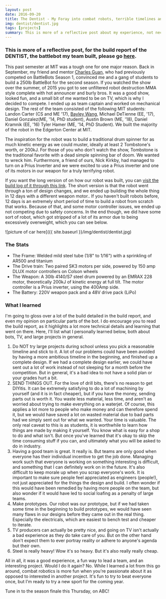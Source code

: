 ```yaml
---
layout: post
date: 2016-09-20
title: The Dentist - My Foray into combat robots, terrible timelines and extremely large extra curriculars
img: dentist/dentist.jpg
tags: [projects]
summary: This is more of a reflective post about my experience, not necessarily a build report.
---
```


### This is more of a reflective post, for the build report of the DENTIST, the battlebot my team built, please go [here][thedentist]. ###

This past semester at MIT was a tough one for one major reason. Back in September, my friend and mentor [Charles Guan][charles], who had previously competed on BattleBots Season 1, convinced me and a gang of students to build a 250lb BattleBot for the second season. If you watched the show over the summer, of 2015 you got to see unfiltered robot destruction MMA style complete with hot announcer and burly bros. It was a good show, looked fun, and a small bit of me wanted to be on TV, which is why I decided to compete. I ended up as team captain and worked on mechanical design. The rest of the team consisted of the following MIT students: Landon Carter (CS and ME '17), [Bayley Wang][bayley], Michael DeTienne (EE, '17), Daniel Gonzalez(ME, '14, PhD student), Austin Brown (ME, '18), Daniel Kramnik (EE, '16) Tyler Hamer (ME, '14, PhD Student). We built the majority of the robot in the Edgerton Center at MIT.

The inspiration for the robot was to build a traditional drum spinner for as much kinetic energy as we could muster, ideally at least 2 Tombstone's worth, or 200kJ. For those of you who don't watch the show, Tombstone is the traditional favorite with a dead simple spinning bar of doom. We wanted to wreck him. Furthermore, a friend of ours, Nick Kirkby, had managed to turn on a Prius Inverter and we were excited to use a Prius inverter and one of its motors in our weapon for a truly terrifying robot.

If you want the long version of on how our robot was built, you can [visit the build log of it through this link][thedentist]. The short version is that the robot went through a ton of design changes, and we ended up building the whole thing in 12 days with a different weapon motor.. If you haven't built robots before, 12 days is an extremely short period of time to build a robot from scratch that works. Because of that, and some motor controller issues, we ended up not competing due to safety concerns. In the end though, we did have some sort of robot, which got stripped of a lot of its armor due to being excessively overweight, which you can see below.

![picture of car here]({{ site.baseurl }}/img/dentist/dentist.jpg)

### The Stats ###
* The Frame: Welded mild steel tube (1/8" to 1/16") with a sprinkling of AR500 and titanium
* The Drive train: Two paired SK3 motors per side, powered by 150 amp DLUX motor controllers on Colson wheels
* The Weapon: A 30lb 4140/S7 steel drum powered by an EMRAX 228 motor, theoretically 200kJ of kinetic energy at full tilt. The motor controller is a Prius inverter, using the 400Amp side.
* The Battery: 220V weapon pack and a 48V drive pack (LiPo)

### What I learned ###
I'm going to gloss over a lot of the build detailed in the build report, and even my opinion on particular parts of the bot. I do encourage you to read the build report, as it highlights a lot more technical details and learning that went on there. Here, I'll list what I personally learned below, both about bots, TV, and large projects in general.

1. Do NOT try large projects during school unless you pick a reasonable timeline and stick to it. A lot of our problems could have been avoided by having a more ambitious timeline in the beginning, and finished up a complete design. If we had a complete design earlier, we could have sent out a lot of work instead of not sleeping for a month before the competition. But in general, it's a bad idea to not have a solid plan or your grades hurt a bit.
2. SEND THINGS OUT. For the love of drill bits, there's no reason to get DIYitis. It can be extremely satisfying to do a lot of machining by yourself (and it is in fact cheaper), but if you have the money, sending parts out is worth it. You waste less material, less time, and aren't as worried about trying to make everything on a waterjet. Of course, this applies a lot more to people who make money and can therefore spend it, but we would have saved a lot on wasted material due to bad parts had we simply sent out for what we wanted. Your time is valuable.
The only real caveat to this is as students, it is worthwhile to learn how things are made by making it yourself. You know what is easy for a shop to do and what isn't. But once you've learned that it's okay to skip the time consuming stuff if you can, and ultimately what you will be asked to do in industry.
3. Having a good team is great. It really is. But teams are only good when everyone has their individual incentive to get the job done. Managing work such that everyone is working on something interesting is difficult, and something that I can definitely work on in the future. It's also difficult to keep morale up when you scrap everyone's work. It is important to make sure people feel appreciated as engineers (people!), not just appreciated for the things the design and build. I often wonder if this would have been remedied by having more people on the team, but also wonder if it would have led to social loafing as a penalty of large teams.
4. Make prototypes. Our robot was our prototype, but if we had taken some time in the beginning to build prototypes, we would have seen many flaws in our designs before they came out in the real thing. Especially the electricals, which are easiest to bench test and cheaper to iterate.
5. TV producers can actually be pretty nice, and going on TV isn't actually a bad experience as they do take care of you. But on the other hand don't expect them to ever portray reality or adhere to anyone's agenda but their own.
6. Steel is really heavy! Wow it's so heavy. But it's also really really cheap.

All in all, it was a good experience, a fun way to lead a team, and an interesting project. Would I do it again? No. While I learned a lot from this go around, combat robotics is more fun when you're passionate about it as opposed to interested in another project. It's fun to try to beat everyone once, but I'm ready to try a new sport for the coming year.

Tune in to the season finale this Thursday, on ABC!




[anchorcms]:   https://anchorcms.com/
[jekyll]:      http://jekyllrb.com
[jekyll-gh]:   https://github.com/jekyll/jekyll
[jekyll-help]: https://github.com/jekyll/jekyll-help
[githubpages]: https://pages.github.com/
[mywebsite]:   https://github.com/rebeccali/holo-alfa/
[holoalfa]:    https://github.com/steinvc/holo-alfa
[ppprs]:       http://www.powerracingseries.org/
[dvr]:    	   http://www.ti.com/product/drv8302
[chainsawfet]: http://www.nxp.com/documents/data_sheet/PSMN7R0-100PS.pdf
[bayley]:      http://isopack.blogspot.com
[ninephase]:   https://github.com/rebeccali/ninephase
[charles]:     http://www.etotheipiplusone.com/
[thedentist]:  https://www.facebook.com/thedentistbattlebot/
[bayley]:      https://isopack.blogspot.com/
